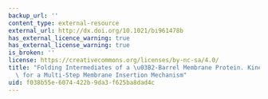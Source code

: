 ```yaml
---
backup_url: ''
content_type: external-resource
external_url: http://dx.doi.org/10.1021/bi961478b
has_external_licence_warning: true
has_external_license_warning: true
is_broken: ''
license: https://creativecommons.org/licenses/by-nc-sa/4.0/
title: "Folding Intermediates of a \u03B2-Barrel Membrane Protein. Kinetic Evidence\
  \ for a Multi-Step Membrane Insertion Mechanism"
uid: f038b55e-6074-422b-9da3-f625ba8dad4c
---
```

